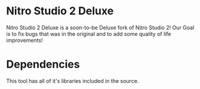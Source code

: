 # Nitro Studio 2 Deluxe
Nitro Studio 2 Deluxe is a soon-to-be Deluxe fork of Nitro Studio 2!
Our Goal is to fix bugs that was in the original and to add some quality of life improvements!

# Dependencies
This tool has all of it's libraries included in the source.
